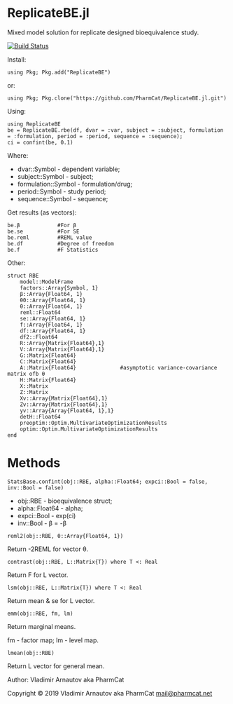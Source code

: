 # ReplicateBE.jl
Mixed model solution for replicate designed bioequivalence study.

[![Build Status](https://api.travis-ci.com/PharmCat/ReplicateBE.jl.svg?branch=master)](https://travis-ci.com/PharmCat/ReplicateBE.jl)


Install:
```
using Pkg; Pkg.add("ReplicateBE")
```
or:
```
using Pkg; Pkg.clone("https://github.com/PharmCat/ReplicateBE.jl.git")
```

Using:
```
using ReplicateBE
be = ReplicateBE.rbe(df, dvar = :var, subject = :subject, formulation = :formulation, period = :period, sequence = :sequence);
ci = confint(be, 0.1)
```
Where:

- dvar::Symbol - dependent variable;
- subject::Symbol - subject;
- formulation::Symbol - formulation/drug;
- period::Symbol - study period;
- sequence::Symbol - sequence;

Get results (as vectors):

```
be.β            #For β
be.se           #For SE
be.reml         #REML value
be.df           #Degree of freedom
be.f            #F Statistics
```

Other:

```
struct RBE
    model::ModelFrame
    factors::Array{Symbol, 1}
    β::Array{Float64, 1}
    θ0::Array{Float64, 1}
    θ::Array{Float64, 1}
    reml::Float64
    se::Array{Float64, 1}
    f::Array{Float64, 1}
    df::Array{Float64, 1}
    df2::Float64
    R::Array{Matrix{Float64},1}
    V::Array{Matrix{Float64},1}
    G::Matrix{Float64}
    C::Matrix{Float64}
    A::Matrix{Float64}              #asymptotic variance-covariance matrix ofb θ
    H::Matrix{Float64}
    X::Matrix
    Z::Matrix
    Xv::Array{Matrix{Float64},1}
    Zv::Array{Matrix{Float64},1}
    yv::Array{Array{Float64, 1},1}
    detH::Float64
    preoptim::Optim.MultivariateOptimizationResults
    optim::Optim.MultivariateOptimizationResults
end
```

# Methods

```
StatsBase.confint(obj::RBE, alpha::Float64; expci::Bool = false, inv::Bool = false)
```

* obj::RBE - bioequivalence struct;
* alpha::Float64 - alpha;
* expci::Bool - exp(ci)
* inv::Bool - β = -β

```
reml2(obj::RBE, θ::Array{Float64, 1})
```

Return -2REML for vector θ.

```
contrast(obj::RBE, L::Matrix{T}) where T <: Real
```

Return F for L vector.

```
lsm(obj::RBE, L::Matrix{T}) where T <: Real
```

Return mean & se for L vector.

```
emm(obj::RBE, fm, lm)
```

Return marginal means.

fm - factor map;
lm - level map.

```
lmean(obj::RBE)
```

Return L vector for general mean.

Author: Vladimir Arnautov aka PharmCat

Copyright © 2019 Vladimir Arnautov aka PharmCat <mail@pharmcat.net>
